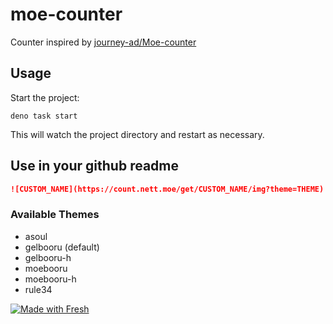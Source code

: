 # moe-counter
Counter inspired by [journey-ad/Moe-counter](https://github.com/journey-ad/Moe-counter)

## Usage

Start the project:

```
deno task start
```

This will watch the project directory and restart as necessary.

## Use in your github readme
```markdown
![CUSTOM_NAME](https://count.nett.moe/get/CUSTOM_NAME/img?theme=THEME)
```

### Available Themes
- asoul
- gelbooru (default)
- gelbooru-h
- moebooru
- moebooru-h 
- rule34

[![Made with Fresh](https://fresh.deno.dev/fresh-badge-dark.svg)](https://fresh.deno.dev)
